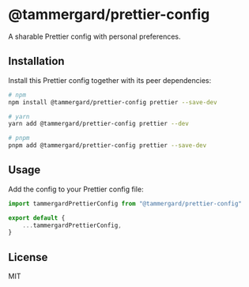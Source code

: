 # @tammergard/prettier-config

A sharable Prettier config with personal preferences.

## Installation

Install this Prettier config together with its peer dependencies:

```bash
# npm
npm install @tammergard/prettier-config prettier --save-dev

# yarn
yarn add @tammergard/prettier-config prettier --dev

# pnpm
pnpm add @tammergard/prettier-config prettier --save-dev
```

## Usage

Add the config to your Prettier config file:

```js
import tammergardPrettierConfig from "@tammergard/prettier-config"

export default {
	...tammergardPrettierConfig,
}
```

## License

MIT
